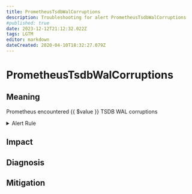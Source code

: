 ```yaml
---
title: PrometheusTsdbWalCorruptions
description: Troubleshooting for alert PrometheusTsdbWalCorruptions
#published: true
date: 2023-12-12T21:12:32.022Z
tags: LGTM
editor: markdown
dateCreated: 2020-04-10T18:32:27.079Z
---
```


# PrometheusTsdbWalCorruptions

## Meaning
[//]: # "Short paragraph that explains what the alert means"
Prometheus encountered {{ $value }} TSDB WAL corruptions

<details>
  <summary>Alert Rule</summary>

  ```yaml
alert: PrometheusTsdbWalCorruptions
expr: increase(prometheus_tsdb_wal_corruptions_total[1m]) > 0
for: 0m
labels:
    severity: critical
annotations:
    summary: Prometheus TSDB WAL corruptions (instance {{ $labels.instance }})
    description: |-
        Prometheus encountered {{ $value }} TSDB WAL corruptions
          VALUE = {{ $value }}
          LABELS = {{ $labels }}
    runbook: https://github.com/srerun/prometheus-alerts/content/runbooks/PrometheusTsdbWalCorruptions

  ```
</details>


## Impact
[//]: # "What could / will happen if the alert is not addressed"



## Diagnosis
[//]: # "Steps to take to identify the cause of the problem"



## Mitigation
[//]: # "The steps necessary to resolve the alert"
